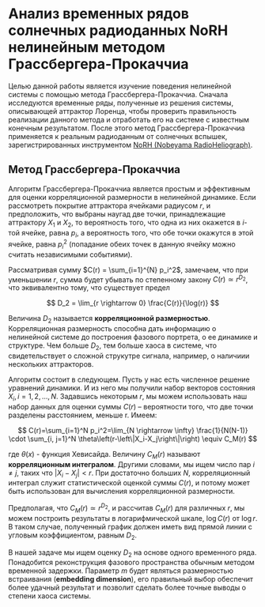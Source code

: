 # Анализ временных рядов солнечных радиоданных NoRH нелинейным методом Грассбергера-Прокаччиа

Целью данной работы является изучение поведения нелинейной системы с помощью метода Грассбергера-Прокаччиа. Сначала исследуются временные ряды, полученные из решения системы, описывающей аттрактор Лоренца, чтобы проверить правильность реализации данного метода и отработать его на системе с известным конечным результатом. После этого метод Грассбергера-Прокаччиа применяется к реальным радиоданным от солнечных вспышек, зарегистрированных инструментом [NoRH (Nobeyama RadioHeliograph)](https://solar.nro.nao.ac.jp/norh/). 


## Метод Грассбергера-Прокаччиа

Алгоритм Грассбергера-Прокаччиа является простым и эффективным для оценки корреляционной размерности в нелинейной динамике. Если рассмотреть покрытие аттрактора ячейками радиусом $r$, и предположить, что выбраны наугад две точки, принадлежащие аттрактору $X_1$  и $X_2$, то вероятность того, что одна из них окажется в $i$-той ячейке, равна $p_i$, а вероятность того, что обе точки окажутся в этой ячейке, равна $p_i^2$ (попадание обеих точек в данную ячейку можно считать независимыми событиями). 

Рассматривая сумму $C(r) = \sum_{i=1}^{N} p_i^2$, замечаем, что при уменьшении $r$, сумма будет убывать по степенному закону $C(r) \simeq r^{D_2}$, что эквивалентно тому, что существует предел

$$ D_2 = \lim_{r \rightarrow 0} \frac{C(r)}{\log(r)} $$

Величина $D_2$ называется __корреляционной размерностью__. Корреляционная размерность способна дать информацию о нелинейной системе до построения фазового портрета, о ее динамике и структуре. Чем больше $D_2$, тем больше хаоса в системе, что свидетельствует о сложной струкутре сигнала, например, о наличиии нескольких аттракторов.

Алгоритм состоит в следующем. Пусть у нас есть численное решение уравнений динамики. И из него мы получили набор векторов состояния ${X_i,i=1, 2, ..., N}$. Задавшись некоторым $r$, мы можем использовать наш набор данных для оценки суммы $C(r)$ – вероятности того, что две точки разделены расстоянием, меньше r. Имеем:
 
$$
C(r)=\sum_{i=1}^N p_i^2=\lim_{N \rightarrow \infty} \frac{1}{N(N-1)} \cdot \sum_{i, j=1}^N \theta\left(r-\left\|X_i-X_j\right\|\right) \equiv C_M(r)
$$

где $\theta(x)$ - функция Хевисайда. Величину $C_M (r)$  называют __корреляционным интегралом__. Другими словами, мы ищем число пар $i \neq j$, таких что $|X_i-X_j|<r$. При достаточно больших $N$, корреляционный интеграл служит статистической оценкой суммы $C(r)$, и потому может быть использован для вычисления корреляционной размерности.

Предполагая, что $C_M(r) \simeq r^{D_2}$, и рассчитав $C_M(r)$ для различных $r$, мы можем построить результаты в логарифмической шкале, $\log ⁡C(r)$  от  $\log ⁡r$. В таком случае, полученный график должен иметь вид прямой линии с угловым коэффициентом, равным $D_2$.

В нашей задаче мы ищем оценку $D_2$ на основе одного временного ряда. Понадобится реконструкция фазового пространства обычным методом временной задержки. Параметр $m$ будет являться размерностью встраивания (__embedding dimension__), его правильный выбор обеспечит более удачный результат и позволит сделать более точные выводы о степени хаоса системы.



